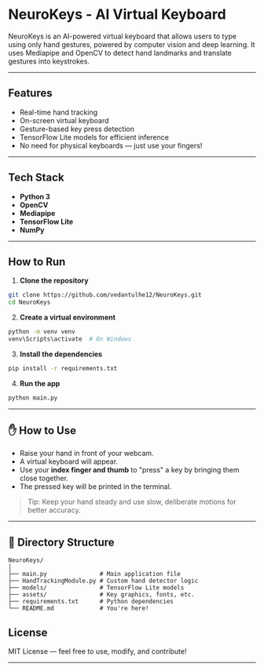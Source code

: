 #  NeuroKeys - AI Virtual Keyboard

NeuroKeys is an AI-powered virtual keyboard that allows users to type using only hand gestures, powered by computer vision and deep learning. It uses Mediapipe and OpenCV to detect hand landmarks and translate gestures into keystrokes.

---

##  Features

-  Real-time hand tracking
-  On-screen virtual keyboard
-  Gesture-based key press detection
-  TensorFlow Lite models for efficient inference
-  No need for physical keyboards — just use your fingers!

---

##  Tech Stack

- **Python 3**
- **OpenCV**
- **Mediapipe**
- **TensorFlow Lite**
- **NumPy**

---

##  How to Run

1. **Clone the repository**

```bash
git clone https://github.com/vedantulhe12/NeuroKeys.git
cd NeuroKeys
```

2. **Create a virtual environment**

```bash
python -m venv venv
venv\Scripts\activate  # On Windows
```

3. **Install the dependencies**

```bash
pip install -r requirements.txt
```

4. **Run the app**

```bash
python main.py
```

---

## ✋ How to Use

- Raise your hand in front of your webcam.
- A virtual keyboard will appear.
- Use your **index finger and thumb** to "press" a key by bringing them close together.
- The pressed key will be printed in the terminal.

> Tip: Keep your hand steady and use slow, deliberate motions for better accuracy.

---

## 📁 Directory Structure

```
NeuroKeys/
│
├── main.py               # Main application file
├── HandTrackingModule.py # Custom hand detector logic
├── models/               # TensorFlow Lite models
├── assets/               # Key graphics, fonts, etc.
├── requirements.txt      # Python dependencies
└── README.md             # You're here!
```

##  License

MIT License — feel free to use, modify, and contribute!

---


